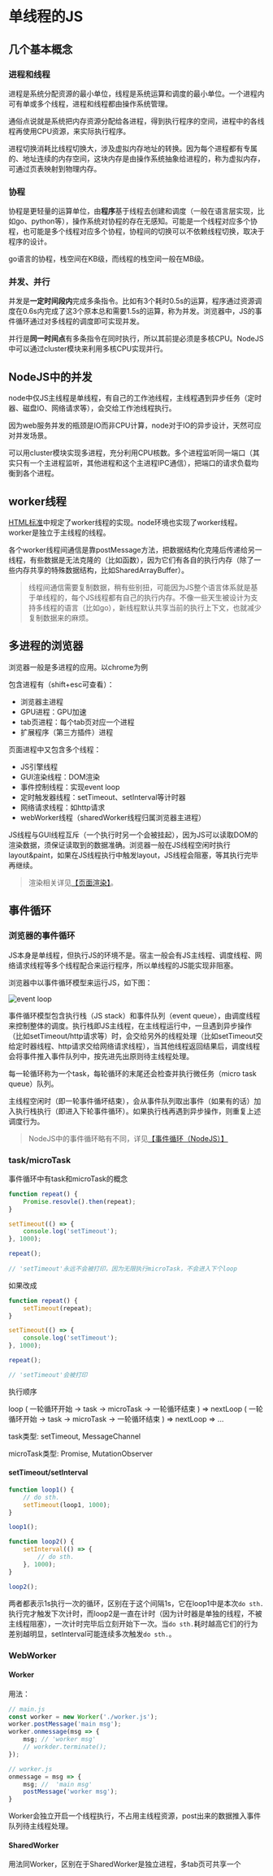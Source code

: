 # 单线程的JS

## 几个基本概念

### 进程和线程
		
进程是系统分配资源的最小单位，线程是系统运算和调度的最小单位。一个进程内可有单或多个线程，进程和线程都由操作系统管理。

通俗点说就是系统把内存资源分配给各进程，得到执行程序的空间，进程中的各线程再使用CPU资源，来实际执行程序。

进程切换消耗比线程切换大，涉及虚拟内存地址的转换。因为每个进程都有专属的、地址连续的内存空间，这块内存是由操作系统抽象给进程的，称为虚拟内存，可通过页表映射到物理内存。

### 协程

协程是更轻量的运算单位，由**程序**基于线程去创建和调度（一般在语言层实现，比如go、python等），操作系统对协程的存在无感知。可能是一个线程对应多个协程，也可能是多个线程对应多个协程，协程间的切换可以不依赖线程切换，取决于程序的设计。

go语言的协程，栈空间在KB级，而线程的栈空间一般在MB级。

### 并发、并行

并发是**一定时间段内**完成多条指令。比如有3个耗时0.5s的运算，程序通过资源调度在0.6s内完成了这3个原本总和需要1.5s的运算，称为并发。浏览器中，JS的事件循环通过对多线程的调度即可实现并发。

并行是**同一时间点**有多条指令在同时执行，所以其前提必须是多核CPU。NodeJS中可以通过cluster模块来利用多核CPU实现并行。

## NodeJS中的并发

node中仅JS主线程是单线程，有自己的工作池线程，主线程遇到异步任务（定时器、磁盘IO、网络请求等），会交给工作池线程执行。

因为web服务并发的瓶颈是IO而非CPU计算，node对于IO的异步设计，天然可应对并发场景。

可以用cluster模块实现多进程，充分利用CPU核数。多个进程监听同一端口（其实只有一个主进程监听，其他进程和这个主进程IPC通信），把端口的请求负载均衡到各个进程。

## worker线程

[HTML标准](https://html.spec.whatwg.org/multipage/workers.html#workers)中规定了worker线程的实现。node环境也实现了worker线程。worker是独立于主线程的线程。

各个worker线程间通信是靠postMessage方法，把数据结构化克隆后传递给另一线程，有些数据是无法克隆的（比如函数），因为它们有各自的执行内存（除了一些内存共享的特殊数据结构，比如SharedArrayBuffer）。

> 线程间通信需要复制数据，稍有些别扭，可能因为JS整个语言体系就是基于单线程的，每个JS线程都有自己的执行内存。不像一些天生被设计为支持多线程的语言（比如go），新线程默认共享当前的执行上下文，也就减少复制数据来的麻烦。

## 多进程的浏览器

浏览器一般是多进程的应用。以chrome为例

包含进程有（shift+esc可查看）：
* 浏览器主进程
* GPU进程：GPU加速
* tab页进程：每个tab页对应一个进程
* 扩展程序（第三方插件）进程

页面进程中又包含多个线程：
* JS引擎线程
* GUI渲染线程：DOM渲染
* 事件控制线程：实现event loop
* 定时触发器线程：setTimeout、setInterval等计时器
* 网络请求线程：如http请求
* webWorker线程（sharedWorker线程归属浏览器主进程）

JS线程与GUI线程互斥（一个执行时另一个会被挂起），因为JS可以读取DOM的渲染数据，须保证读取到的数据准确。浏览器一般在JS线程空闲时执行layout&paint，如果在JS线程执行中触发layout，JS线程会阻塞，等其执行完毕再继续。

> 渲染相关详见[【页面渲染】](../performance/render.md)。


## 事件循环

### 浏览器的事件循环


JS本身是单线程，但执行JS的环境不是。宿主一般会有JS主线程、调度线程、网络请求线程等多个线程配合来运行程序，所以单线程的JS能实现非阻塞。

浏览器中以事件循环模型来运行JS，如下图：

![event loop](../.resources/event-loop/browser.png)

事件循环模型包含执行栈（JS stack）和事件队列（event queue），由调度线程来控制整体的调度。执行栈即JS主线程，在主线程运行中，一旦遇到异步操作（比如setTimeout/http请求等）时，会交给另外的线程处理（比如setTimeout交给定时器线程、http请求交给网络请求线程），当其他线程返回结果后，调度线程会将事件推入事件队列中，按先进先出原则待主线程处理。

每一轮循环称为一个task，每轮循环的末尾还会检查并执行微任务（micro task queue）队列。

主线程空闲时（即一轮事件循坏结束），会从事件队列取出事件（如果有的话）加入执行栈执行（即进入下轮事件循环）。如果执行栈再遇到异步操作，则重复上述调度行为。


> NodeJS中的事件循环略有不同，详见[【事件循环（NodeJS）】](../node/loop.md)



### task/microTask

事件循环中有task和microTask的概念

```js
function repeat() {
	Promise.resovle().then(repeat);
}

setTimeout(() => {
	console.log('setTimeout');
}, 1000);

repeat();
	
// 'setTimeout'永远不会被打印，因为无限执行microTask，不会进入下个loop
```
		
如果改成

```js	
function repeat() {
	setTimeout(repeat);
}

setTimeout(() => {
	console.log('setTimeout');
}, 1000);

repeat();

// 'setTimeout'会被打印
```		

执行顺序

loop ( 一轮循环开始 -> task -> microTask -> 一轮循环结束 ) => nextLoop ( 一轮循环开始 -> task -> microTask -> 一轮循环结束 ) => nextLoop => ...

task类型: setTimeout, MessageChannel

microTask类型: Promise, MutationObserver

#### setTimeout/setInterval

```js
function loop1() {
	// do sth.
	setTimeout(loop1, 1000);
}

loop1();

function loop2() {
	setInterval(() => {
		// do sth.
	}, 1000);
}

loop2();
```

两者都表示1s执行一次的循环，区别在于这个间隔1s，它在loop1中是本次`do sth.`执行完才触发下次计时，而loop2是一直在计时（因为计时器是单独的线程，不被主线程阻塞），一次计时完毕后立刻开始下一次。当`do sth.`耗时越高它们的行为差别越明显，setInterval可能连续多次触发`do sth.`。

### WebWorker

#### Worker

用法：

```js
// main.js
const worker = new Worker('./worker.js');
worker.postMessage('main msg');
worker.onmessage(msg => {
	msg; // 'worker msg'
	// workder.terminate();  
});

// worker.js
onmessage = msg => {
	msg; //  'main msg'
	postMessage('worker msg');
}
```

Worker会独立开启一个线程执行，不占用主线程资源，post出来的数据推入事件队列待主线程处理。

#### SharedWorker

用法同Worker，区别在于SharedWorker是独立进程，多tab页可共享一个
	